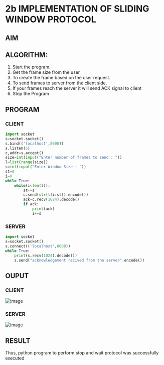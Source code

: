 # 2b IMPLEMENTATION OF SLIDING WINDOW PROTOCOL
## AIM
## ALGORITHM:
1. Start the program.
2. Get the frame size from the user
3. To create the frame based on the user request.
4. To send frames to server from the client side.
5. If your frames reach the server it will send ACK signal to client
6. Stop the Program
   
## PROGRAM

### CLIENT
```python
import socket
s=socket.socket()
s.bind(('localhost',8000))
s.listen(5)
c,addr=s.accept()
size=int(input("Enter number of frames to send : "))
l=list(range(size))
s=int(input("Enter Window Size : "))
st=0
i=0
while True:
    while(i<len(l)):
        st+=s
        c.send(str(l[i:st]).encode())
        ack=c.recv(1024).decode()
        if ack:
            print(ack)
            i+=s
```
### SERVER
```python
import socket
s=socket.socket()
s.connect(('localhost',8000))
while True:
    print(s.recv(1024).decode())
    s.send("acknowledgement recived from the server".encode())
```





## OUPUT

### CLIENT
![image](https://github.com/Loknaath-sec/2b_SLIDING_WINDOW_PROTOCOL/assets/145742558/3f6047e1-9499-4c6a-8af7-879a6c7fab84)
### SERVER
![image](https://github.com/Loknaath-sec/2b_SLIDING_WINDOW_PROTOCOL/assets/145742558/7e63f072-1be1-4ddc-999b-3a06bc1df7ed)

## RESULT
Thus, python program to perform stop and wait protocol was successfully executed
